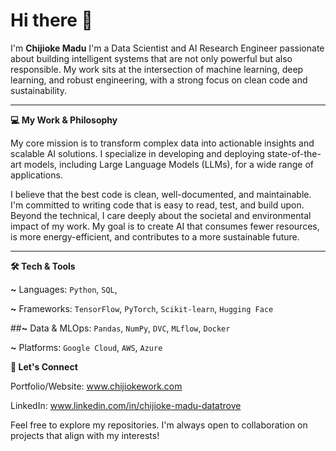 # Hi there 👋
I'm **Chijioke Madu**
I'm a Data Scientist and AI Research Engineer passionate about building intelligent systems that are not only powerful but also responsible. My work sits at the intersection of machine learning, deep learning, and robust engineering, with a strong focus on clean code and sustainability.

---
**💻 My Work & Philosophy**

My core mission is to transform complex data into actionable insights and scalable AI solutions. I specialize in developing and deploying state-of-the-art models, including Large Language Models (LLMs), for a wide range of applications.

I believe that the best code is clean, well-documented, and maintainable. I'm committed to writing code that is easy to read, test, and build upon. Beyond the technical, I care deeply about the societal and environmental impact of my work. My goal is to create AI that consumes fewer resources, is more energy-efficient, and contributes to a more sustainable future.

---
**🛠️ Tech & Tools**

**~** Languages: `Python`, `SQL`, 

**~** Frameworks: `TensorFlow`, `PyTorch`, `Scikit-learn`, `Hugging Face`

##**~** Data & MLOps: `Pandas`, `NumPy`, `DVC`, `MLflow`, `Docker`

**~** Platforms: `Google Cloud`, `AWS`, `Azure`

**🌱 Let's Connect**

Portfolio/Website: www.chijiokework.com

LinkedIn: www.linkedin.com/in/chijioke-madu-datatrove

Feel free to explore my repositories. I'm always open to collaboration on projects that align with my interests!
